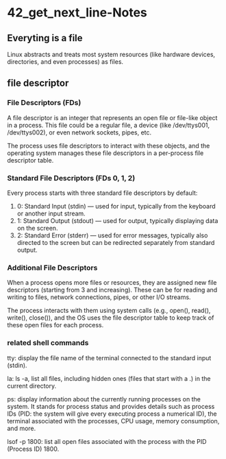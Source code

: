 # 42_get_next_line-Notes

## Everyting is a file
Linux abstracts and treats most system resources (like hardware devices, directories, and even processes) as files.<br>

## file descriptor
### File Descriptors (FDs)
A file descriptor is an integer that represents an open file or file-like object in a process. This file could be a regular file, a device (like /dev/ttys001, /dev/ttys002), or even network sockets, pipes, etc.<br>

The process uses file descriptors to interact with these objects, and the operating system manages these file descriptors in a per-process file descriptor table.<br>
### Standard File Descriptors (FDs 0, 1, 2)
Every process starts with three standard file descriptors by default:
1. 0: Standard Input (stdin) — used for input, typically from the keyboard or another input stream.
2. 1: Standard Output (stdout) — used for output, typically displaying data on the screen.
3. 2: Standard Error (stderr) — used for error messages, typically also directed to the screen but can be redirected separately from standard output.
### Additional File Descriptors
When a process opens more files or resources, they are assigned new file descriptors (starting from 3 and increasing). These can be for reading and writing to files, network connections, pipes, or other I/O streams.<br>

The process interacts with them using system calls (e.g., open(), read(), write(), close()), and the OS uses the file descriptor table to keep track of these open files for each process.<br>
### related shell commands
tty: display the file name of the terminal connected to the standard input (stdin).<br>

la: ls -a, list all files, including hidden ones (files that start with a .) in the current directory.<br>

ps: display information about the currently running processes on the system. It stands for process status and provides details such as process IDs (PID: the system will give every executing process a numerical ID), the terminal associated with the processes, CPU usage, memory consumption, and more.<br>

lsof -p 1800: list all open files associated with the process with the PID (Process ID) 1800.<br>
